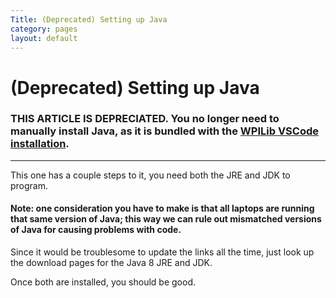 ```yaml
---
Title: (Deprecated) Setting up Java
category: pages
layout: default
---
```


# (Deprecated) Setting up Java

### THIS ARTICLE IS DEPRECIATED. You no longer need to manually install Java, as it is bundled with the [WPILib VSCode installation](https://github.com/Team2530/Documentation/wiki/Setting-up-VSCode).

***

This one has a couple steps to it, you need both the JRE and JDK to program.

#### Note: one consideration you have to make is that all laptops are running that same version of Java; this way we can rule out mismatched versions of Java for causing problems with code.

Since it would be troublesome to update the links all the time, just look up the download pages for the Java 8 JRE and JDK.

Once both are installed, you should be good.
